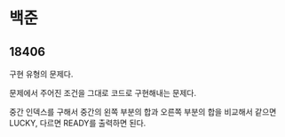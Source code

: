 # 백준

## 18406

구현 유형의 문제다.

문제에서 주어진 조건을 그대로 코드로 구현해내는 문제다.

중간 인덱스를 구해서 중간의 왼쪽 부분의 합과 오른쪽 부분의 합을 비교해서 같으면 LUCKY, 다르면 READY를 출력하면 된다.

